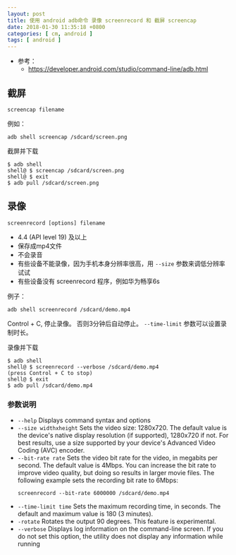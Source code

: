 ```yaml
---
layout: post
title: 使用 android adb命令 录像 screenrecord 和 截屏 screencap
date: 2018-01-30 11:35:18 +0800
categories: [ cm, android ]
tags: [ android ]
---
```



* 参考： 
  * <https://developer.android.com/studio/command-line/adb.html>


## 截屏

~~~
screencap filename
~~~

例如：

~~~
adb shell screencap /sdcard/screen.png
~~~

截屏并下载

~~~
$ adb shell
shell@ $ screencap /sdcard/screen.png
shell@ $ exit
$ adb pull /sdcard/screen.png
~~~




## 录像

~~~
screenrecord [options] filename
~~~

* 4.4 (API level 19) 及以上
* 保存成mp4文件
* 不会录音
* 有些设备不能录像，因为手机本身分辨率很高，用 `--size` 参数来调低分辨率试试
* 有些设备没有 screenrecord 程序，例如华为畅享6s

例子：

~~~
adb shell screenrecord /sdcard/demo.mp4
~~~

Control + C, 停止录像。
否则3分钟后自动停止。 `--time-limit` 参数可以设置录制时长。

录像并下载

~~~
$ adb shell
shell@ $ screenrecord --verbose /sdcard/demo.mp4
(press Control + C to stop)
shell@ $ exit
$ adb pull /sdcard/demo.mp4
~~~


### 参数说明

* `--help`                Displays command syntax and options
* `--size widthxheight`   Sets the video size: 1280x720. The default value is the device's native display resolution (if supported), 1280x720 if not. For best results, use a size supported by your device's Advanced Video Coding (AVC) encoder.
* `--bit-rate rate`       Sets the video bit rate for the video, in megabits per second. The default value is 4Mbps. You can increase the bit rate to improve video quality, but doing so results in larger movie files. The following example sets the recording bit rate to 6Mbps:
  ~~~
  screenrecord --bit-rate 6000000 /sdcard/demo.mp4
  ~~~
* `--time-limit time`     Sets the maximum recording time, in seconds. The default and maximum value is 180 (3 minutes).
* `-rotate`               Rotates the output 90 degrees. This feature is experimental.
* `--verbose`             Displays log information on the command-line screen. If you do not set this option, the utility does not display any information while running




















